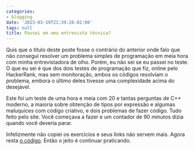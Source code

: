 ```yaml
---
categories:
- blogging
date: '2023-03-19T21:39:26-02:00'
tags: null
title: Passei em uma entrevista técnica?
---
```


Quis que o título deste poste fosse o contrário do anterior onde falo que não consegui resolver um problema simples de programação em meia hora com minha entrevistadora de olho. Porém, eu não sei se eu passei no teste. O que eu sei é que dos dois testes de programação que fiz, online pelo HackerRank, mas sem monitoração, ambos os códigos resolviam o problema, embora o último deles tivesse uma complexidade acima do desejável.

Este foi um teste de uma hora e meia com 20 e tantas perguntas de C++ moderno, a maioria sobre obtenção de tipos por expressão e algumas maluquices com código criativo, e dois problemas de fazer código. Tudo feito pelo site. Você começava a fazer e um contador de 90 minutos dizia quando você deveria parar.

Infelizmente não copiei os exercícios e seus links não servem mais. Agora resta [o código](https://github.com/Caloni/interview/tree/issue-3-hacker-rank-preparation/hackerrank/flow_traders). Então o jeito é continuar praticando.